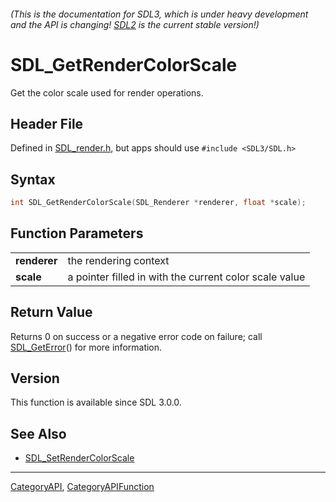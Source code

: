###### (This is the documentation for SDL3, which is under heavy development and the API is changing! [SDL2](https://wiki.libsdl.org/SDL2/) is the current stable version!)
# SDL_GetRenderColorScale

Get the color scale used for render operations.

## Header File

Defined in [SDL_render.h](https://github.com/libsdl-org/SDL/blob/main/include/SDL3/SDL_render.h), but apps should use `#include <SDL3/SDL.h>`

## Syntax

```c
int SDL_GetRenderColorScale(SDL_Renderer *renderer, float *scale);

```

## Function Parameters

|                  |                                                        |
| ---------------- | ------------------------------------------------------ |
| **renderer**     | the rendering context                                  |
| **scale**        | a pointer filled in with the current color scale value |

## Return Value

Returns 0 on success or a negative error code on failure; call
[SDL_GetError](SDL_GetError)() for more information.

## Version

This function is available since SDL 3.0.0.

## See Also

* [SDL_SetRenderColorScale](SDL_SetRenderColorScale)

----
[CategoryAPI](CategoryAPI), [CategoryAPIFunction](CategoryAPIFunction)

